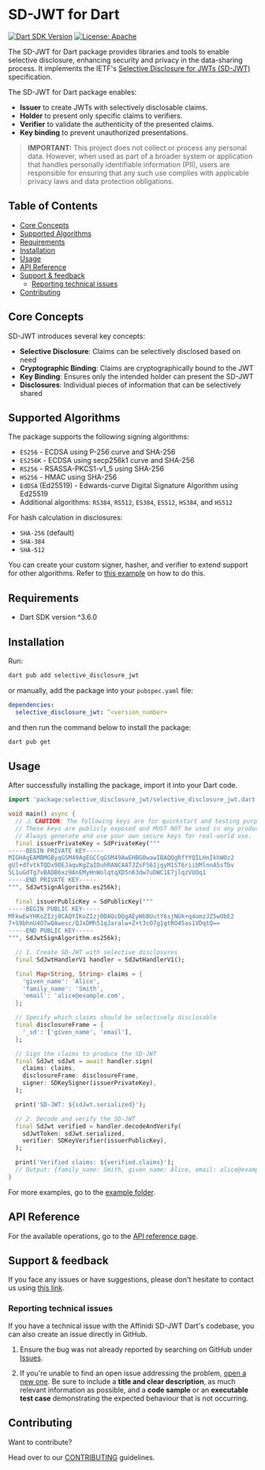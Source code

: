 # SD-JWT for Dart

[![Dart SDK Version](https://img.shields.io/badge/dart-%3E%3D3.6.0-blue.svg)](https://dart.dev)
[![License: Apache](https://img.shields.io/badge/license-Apache%202.0-blue)](LICENSE)

The SD-JWT for Dart package provides libraries and tools to enable selective disclosure, enhancing security and privacy in the data-sharing process. It implements the IETF's [Selective Disclosure for JWTs (SD-JWT)](https://datatracker.ietf.org/doc/draft-ietf-oauth-selective-disclosure-jwt/) specification. 

The SD-JWT for Dart package enables:

- **Issuer** to create JWTs with selectively disclosable claims.
- **Holder** to present only specific claims to verifiers.
- **Verifier** to validate the authenticity of the presented claims.
- **Key binding** to prevent unauthorized presentations.

> **IMPORTANT:** 
> This project does not collect or process any personal data. However, when used as part of a broader system or application that handles personally identifiable information (PII), users are responsible for ensuring that any such use complies with applicable privacy laws and data protection obligations.

## Table of Contents

- [Core Concepts](#core-concepts)
- [Supported Algorithms](#supported-algorithms)
- [Requirements](#requirements)
- [Installation](#installation)
- [Usage](#usage)
- [API Reference](#api-reference)
- [Support \& feedback](#support--feedback)
  - [Reporting technical issues](#reporting-technical-issues)
- [Contributing](#contributing)

## Core Concepts

SD-JWT introduces several key concepts:

- **Selective Disclosure**: Claims can be selectively disclosed based on need
- **Cryptographic Binding**: Claims are cryptographically bound to the JWT
- **Key Binding**: Ensures only the intended holder can present the SD-JWT
- **Disclosures**: Individual pieces of information that can be selectively shared

## Supported Algorithms

The package supports the following signing algorithms:

- `ES256` - ECDSA using P-256 curve and SHA-256
- `ES256K` - ECDSA using secp256k1 curve and SHA-256
- `RS256` - RSASSA-PKCS1-v1_5 using SHA-256
- `HS256` - HMAC using SHA-256
- `EdDSA` (Ed25519) - Edwards-curve Digital Signature Algorithm using Ed25519
- Additional algorithms: `RS384`, `RS512`, `ES384`, `ES512`, `HS384`, and `HS512`

For hash calculation in disclosures:

- `SHA-256` (default)
- `SHA-384`
- `SHA-512`

You can create your custom signer, hasher, and verifier to extend support for other algorithms. Refer to [this example](example/code_snippets/custom_algorithm.dart) on how to do this.

## Requirements

- Dart SDK version ^3.6.0

## Installation

Run:

```bash
dart pub add selective_disclosure_jwt
```

or manually, add the package into your `pubspec.yaml` file:

```yaml
dependencies:
  selective_disclosure_jwt: ^<version_number>
```

and then run the command below to install the package:

```bash
dart pub get
```

## Usage

After successfully installing the package, import it into your Dart code.

```dart
import 'package:selective_disclosure_jwt/selective_disclosure_jwt.dart';

void main() async {
  // ⚠️ CAUTION: The following keys are for quickstart and testing purposes only.
  // These keys are publicly exposed and MUST NOT be used in any production or real project.
  // Always generate and use your own secure keys for real-world use.
  final issuerPrivateKey = SdPrivateKey("""
-----BEGIN PRIVATE KEY-----
MIGHAgEAMBMGByqGSM49AgEGCCqGSM49AwEHBG0wawIBAQQgRfYYQILHnIkhWOz2
gUl+dfvtkTQDx9OEJaqvKgZaIDuhRANCAATJZsFS61jqyM1ST6riibMlnnA5sTbv
5L1uGdTg7vBADB6xz9AnEMyHnWolqtqXD5n63dw7uDWC1E7jlqzVUOq1
-----END PRIVATE KEY-----
""", SdJwtSignAlgorithm.es256k);

  final issuerPublicKey = SdPublicKey("""
-----BEGIN PUBLIC KEY-----
MFkwEwYHKoZIzj0CAQYIKoZIzj0DAQcDQgAEyWbBUutY6sjNUk+q4omzJZ5wObE2
7+S9bhnU4O7wQAwesc/QJxDMh51qJaralw+Z+t3cO7g1gtRO45as1VDqtQ==
-----END PUBLIC KEY-----
""", SdJwtSignAlgorithm.es256k);

  // 1. Create SD-JWT with selective disclosures
  final SdJwtHandlerV1 handler = SdJwtHandlerV1();

  final Map<String, String> claims = {
    'given_name': 'Alice',
    'family_name': 'Smith',
    'email': 'alice@example.com',
  };

  // Specify which claims should be selectively disclosable
  final disclosureFrame = {
    '_sd': ['given_name', 'email'],
  };

  // Sign the claims to produce the SD-JWT
  final SdJwt sdJwt = await handler.sign(
    claims: claims,
    disclosureFrame: disclosureFrame,
    signer: SDKeySigner(issuerPrivateKey),
  );

  print('SD-JWT: ${sdJwt.serialized}');

  // 2. Decode and verify the SD-JWT
  final SdJwt verified = handler.decodeAndVerify(
    sdJwtToken: sdJwt.serialized,
    verifier: SDKeyVerifier(issuerPublicKey),
  );

  print('Verified claims: ${verified.claims}');
  // Output: {family_name: Smith, given_name: Alice, email: alice@example.com}
}
```

For more examples, go to the [example folder](https://github.com/affinidi/affinidi-sdjwt-dart/tree/main/example/).

## API Reference

For the available operations, go to the [API reference page](https://github.com/affinidi/affinidi-sdjwt-dart/tree/main/doc/api_reference.md).

## Support & feedback

If you face any issues or have suggestions, please don't hesitate to contact us using [this link](https://share.hsforms.com/1i-4HKZRXSsmENzXtPdIG4g8oa2v).

### Reporting technical issues

If you have a technical issue with the Affinidi SD-JWT Dart's codebase, you can also create an issue directly in GitHub.

1. Ensure the bug was not already reported by searching on GitHub under
   [Issues](https://github.com/affinidi/affinidi-sdjwt-dart/issues).

2. If you're unable to find an open issue addressing the problem,
   [open a new one](https://github.com/affinidi/affinidi-sdjwt-dart/issues/new).
   Be sure to include a **title and clear description**, as much relevant information as possible,
   and a **code sample** or an **executable test case** demonstrating the expected behaviour that is not occurring.

## Contributing

Want to contribute?

Head over to our [CONTRIBUTING](https://github.com/affinidi/affinidi-sdjwt-dart/tree/main/CONTRIBUTING.md) guidelines.
